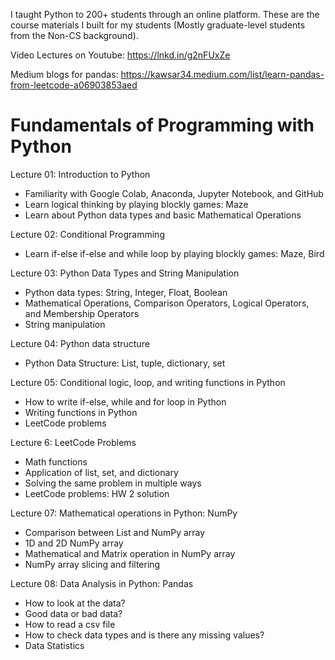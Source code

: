 I taught Python to 200+ students through an online platform. These are the course materials I built for my students (Mostly graduate-level students from the Non-CS background).

Video Lectures on Youtube: https://lnkd.in/g2nFUxZe

Medium blogs for pandas: https://kawsar34.medium.com/list/learn-pandas-from-leetcode-a06903853aed

# Fundamentals of Programming with Python

Lecture 01: Introduction to Python
- Familiarity with Google Colab, Anaconda, Jupyter Notebook, and GitHub
- Learn logical thinking by playing blockly games: Maze
- Learn about Python data types and basic Mathematical Operations

Lecture 02: Conditional Programming
- Learn if-else if-else and while loop by playing blockly games: Maze, Bird

Lecture 03: Python Data Types and String Manipulation
- Python data types: String, Integer, Float, Boolean
- Mathematical Operations, Comparison Operators, Logical Operators, and Membership Operators
- String manipulation

Lecture 04: Python data structure
- Python Data Structure: List, tuple, dictionary, set

Lecture 05: Conditional logic, loop, and writing functions in Python
- How to write if-else, while and for loop in Python
- Writing functions in Python
- LeetCode problems

Lecture 6: LeetCode Problems
- Math functions
- Application of list, set, and dictionary
- Solving the same problem in multiple ways
- LeetCode problems: HW 2 solution

Lecture 07: Mathematical operations in Python: NumPy
- Comparison between List and NumPy array
- 1D and 2D NumPy array
- Mathematical and Matrix operation in NumPy array
- NumPy array slicing and filtering

Lecture 08: Data Analysis in Python: Pandas
- How to look at the data?
- Good data or bad data?
- How to read a csv file
- How to check data types and is there any missing values?
- Data Statistics
